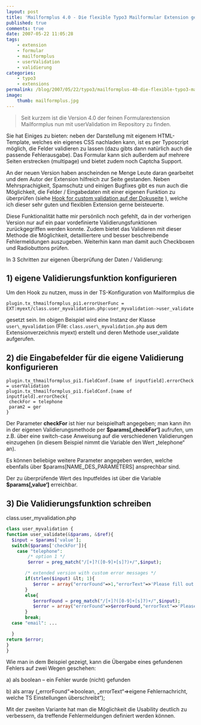 ```yaml
---
layout: post
title: 'Mailformplus 4.0 - Die flexible Typo3 Mailformular Extension geht mit mir in die vierte Runde'
published: true
comments: true
date: 2007-05-22 11:05:28
tags:
    - extension
    - formular
    - mailformplus
    - userValidation
    - validierung
categories:
    - typo3
    - extensions
permalink: /blog/2007/05/22/typo3/mailformplus-40-die-flexible-typo3-mailformular-extension-geht-mit-mir-in-die-vierte-runde
image:
    thumb: mailformplus.jpg
---
```

> Seit kurzem ist die Version 4.0 der feinen Formularextension Mailformplus nun mit userValidation im Repository zu finden.

Sie hat Einiges zu bieten: neben der Darstellung mit eigenem HTML-Template, welches ein eigenes CSS nachladen kann, 
ist es per Typoscript möglich, die Felder validieren zu lassen (dazu gibts dann natürlich auch die passende Fehlerausgabe).
 Das Formular kann sich außerdem auf mehrere Seiten erstrecken (multipage) und bietet zudem noch Captcha Support.

An der neuen Version haben anscheinden ne Menge Leute daran gearbeitet und dem Autor der Extension hilfreich zur
Seite gestanden. Neben Mehrsprachigkeit, Spamschutz und einigen Bugfixes gibt es nun auch die Möglichkeit, die Felder /
Eingabedaten mit einer eigenen Funktion zu überprüfen (siehe [Hook for custom validation auf der Dokuseite][1] ),
welche ich dieser sehr guten und flexiblen Extension gerne beisteuerte.

Diese Funktionalität hatte mir persönlich noch gefehlt, da in der vorherigen Version nur auf ein paar vordefinierte Validierungsfunktionen zurückgegriffen werden konnte. Zudem bietet das Validieren mit dieser Methode die Möglichkeit, detailliertere und besser beschreibende Fehlermeldungen auszugeben. Weiterhin kann man damit auch Checkboxen und Radiobuttons prüfen.

In 3 Schritten zur eigenen Überprüfung der Daten / Validierung:

## 1) eigene Validierungsfunktion konfigurieren

Um den Hook zu nutzen, muss in der TS-Konfiguration von Mailformplus die

```
plugin.tx_thmailformplus_pi1.errorUserFunc = EXT:myext/class.user_myvalidation.php:user_myvalidation->user_validate
```

gesetzt sein. Im obigen Beispiel wird eine Instanz der Klasse `user\_myvalidation` (File: `class.user\_myvalidation.php`
aus dem Extensionverzeichnis myext) erstellt und deren Methode user_validate aufgerufen.

## 2) die Eingabefelder für die eigene Validierung konfigurieren

```typoscript
plugin.tx_thmailformplus_pi1.fieldConf.[name of inputfield].errorCheck = userValidation
plugin.tx_thmailformplus_pi1.fieldConf.[name of inputfield].errorCheck{
 checkFor = telephone
 param2 = ger
}
```

Der Parameter **checkFor** ist hier nur beispielhaft angegeben; man kann ihn in der eigenen Validierungsmethode per
 **$params[&#8218;checkFor&#8216;]** aufrufen, um z.B. über eine switch-case Anweisung auf die verschiedenen 
 Validierungen einzugehen (in diesem Beispiel nimmt die Variable den Wert &#8222;telephone&#8220; an).
  
Es können beliebige weitere Parameter angegeben werden, welche ebenfalls über $params[NAME\_DES\_PARAMETERS] ansprechbar sind.
  
Der zu überprüfende Wert des Inputfeldes ist über die Variable **$params[&#8218;value&#8216;]** erreichbar.

## 3) Die Validierungsfunktion schreiben

class.user_myvalidation.php
```php
class user_myvalidation {
function user_validate(&$params, &$ref){
  $input = $params['value'];
  switch($params['checkFor']){
    case "telephone":
        /* option 1 */
        $error = preg_match("/[+]?([0-9]+[s]?)+/",$input);

       /* extended version with custom error messages */
       if(strlen($input) &lt; 1){
          $error = array("errorFound"=>1,"errorText"=>'Please fill out this field');
       }
       else{
          $errorFound = preg_match("/[+]?([0-9]+[s]?)+/",$input);
          $error = array("errorFound"=>$errorFound,"errorText"=>'Please enter a valid telephone number');
       }
       break;
  case "email": ...    

  }
return $error;
}
}
```

Wie man in dem Beispiel gezeigt, kann die Übergabe eines gefundenen Fehlers auf zwei Wegen geschehen:

a) als boolean &#8211; ein Fehler wurde (nicht) gefunden
  
b) als array (&#8222;errorFound&#8220;=>boolean, &#8222;errorText&#8220;=>eigene Fehlernachricht, welche TS Einstellungen überschreibt&#8220;);

Mit der zweiten Variante hat man die Möglichkeit die Usability deutlich zu verbessern, da treffende Fehlermeldungen
 definiert werden können.

 [1]: http://typo3.org/documentation/document-library/extension-manuals/th_mailformplus/4.0.0/view/1/5/ "Beispielseite der Doku von Mailformplus 4.0 öffnen"